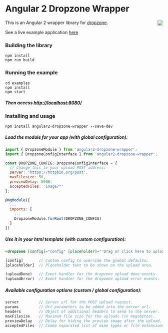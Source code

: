# Angular 2 Dropzone Wrapper

<a href="https://badge.fury.io/js/angular2-dropzone-wrapper"><img src="https://badge.fury.io/js/angular2-dropzone-wrapper.svg" align="right" alt="npm version" height="18"></a>

This is an Angular 2 wrapper library for [dropzone](http://www.dropzonejs.com/).

See a live example application <a href="https://zefoy.github.io/angular2-dropzone-wrapper/">here</a>

### Building the library

    npm install
    npm run build

### Running the example

    cd examples
    npm install
    npm start

##### Then access [http://localhost:8080/](http://localhost:8080/)

### Installing and usage

    npm install angular2-dropzone-wrapper --save-dev

##### Load the module for your app (with global configuration):

```javascript
import { DropzoneModule } from 'angular2-dropzone-wrapper';
import { DropzoneConfigInterface } from 'angular2-dropzone-wrapper';

const DROPZONE_CONFIG: DropzoneConfigInterface = {
  // Change this to your upload POST address:
  server: 'https://httpbin.org/post',
  maxFilesize: 50,
  previewDelay: 5000,
  acceptedFiles: 'image/*'
};

@NgModule({
  ...
  imports: [
    ...
    DropzoneModule.forRoot(DROPZONE_CONFIG)
  ]
})
```

##### Use it in your html template (with custom configuration):

```html
<dropzone [config]="config" [placeholder]="'Drag or click here to upload an image'" (uploadDone)="onUploadDone($event)" (uploadError)="onUploadError($event)"></dropzone>
```

```javascript
[config]       // Custom config to override the global defaults.
[placeholder]  // Placeholder text to be shown on the upload area.

(uploadDone)   // Event handler for the dropzone upload done events.
(uploadError)  // Event handler for the dropzone upload error events.
```

##### Available configuration options (custom / global configuration):

```javascript
server         // Server url for the POST upload request.
params         // Url parameters to be added into the server url.
headers        // Object of additional headers to send to the server. 
maxFilesize    // Maximum file size for the uploads (in megabytes).
previewDelay   // Delay for hiding the preview image after the upload.
acceptedFiles  // Comma separated list of mime types or file extensions.
```
